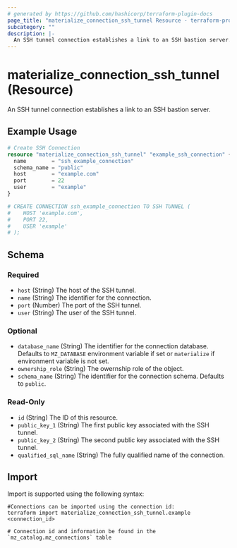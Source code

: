 ```yaml
---
# generated by https://github.com/hashicorp/terraform-plugin-docs
page_title: "materialize_connection_ssh_tunnel Resource - terraform-provider-materialize"
subcategory: ""
description: |-
  An SSH tunnel connection establishes a link to an SSH bastion server.
---
```


# materialize_connection_ssh_tunnel (Resource)

An SSH tunnel connection establishes a link to an SSH bastion server.

## Example Usage

```terraform
# Create SSH Connection
resource "materialize_connection_ssh_tunnel" "example_ssh_connection" {
  name        = "ssh_example_connection"
  schema_name = "public"
  host        = "example.com"
  port        = 22
  user        = "example"
}

# CREATE CONNECTION ssh_example_connection TO SSH TUNNEL (
#    HOST 'example.com',
#    PORT 22,
#    USER 'example'
# );
```

<!-- schema generated by tfplugindocs -->
## Schema

### Required

- `host` (String) The host of the SSH tunnel.
- `name` (String) The identifier for the connection.
- `port` (Number) The port of the SSH tunnel.
- `user` (String) The user of the SSH tunnel.

### Optional

- `database_name` (String) The identifier for the connection database. Defaults to `MZ_DATABASE` environment variable if set or `materialize` if environment variable is not set.
- `ownership_role` (String) The owernship role of the object.
- `schema_name` (String) The identifier for the connection schema. Defaults to `public`.

### Read-Only

- `id` (String) The ID of this resource.
- `public_key_1` (String) The first public key associated with the SSH tunnel.
- `public_key_2` (String) The second public key associated with the SSH tunnel.
- `qualified_sql_name` (String) The fully qualified name of the connection.

## Import

Import is supported using the following syntax:

```shell
#Connections can be imported using the connection id:
terraform import materialize_connection_ssh_tunnel.example <connection_id>

# Connection id and information be found in the `mz_catalog.mz_connections` table
```
